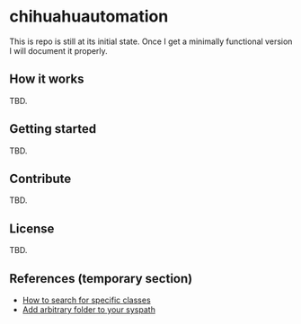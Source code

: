 # chihuahuautomation

This is repo is still at its initial state. Once I get a minimally functional version I will document it properly.

## How it works
TBD.

## Getting started
TBD.

## Contribute
TBD.

## License
TBD.

## References (temporary section)

- [How to search for specific classes](https://codereview.stackexchange.com/questions/211235/snippet-to-get-all-local-classes-from-a-module)
- [Add arbitrary folder to your syspath](https://askubuntu.com/questions/470982/how-to-add-a-python-module-to-syspath)

